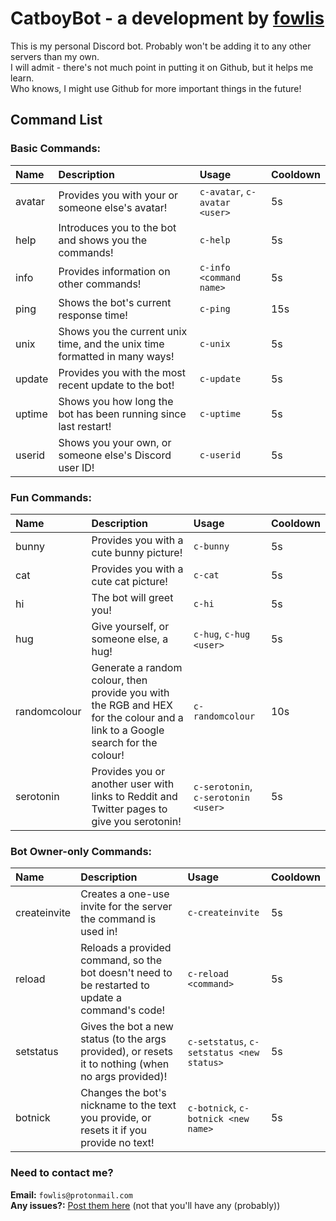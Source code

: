 # CatboyBot - a development by <a href="https://github.com/fowlis" target="_blank">fowlis</a>

This is my personal Discord bot. Probably won't be adding it to any other servers than my own. <br />
I will admit - there's not much point in putting it on Github, but it helps me learn. <br />
Who knows, I might use Github for more important things in the future! <br />

## Command List

### Basic Commands:
| Name | Description | Usage | Cooldown |
|:---------|:---------|:---------|:---------|
|avatar|Provides you with your or someone else's avatar!|`c-avatar`, `c-avatar <user>`|5s|
|help|Introduces you to the bot and shows you the commands!|`c-help`|5s|
|info|Provides information on other commands!|`c-info <command name>`|5s|
|ping|Shows the bot's current response time!|`c-ping`|15s|
|unix|Shows you the current unix time, and the unix time formatted in many ways!|`c-unix`|5s|
|update|Provides you with the most recent update to the bot!|`c-update`|5s|
|uptime|Shows you how long the bot has been running since last restart!|`c-uptime`|5s|
|userid|Shows you your own, or someone else's Discord user ID!|`c-userid`|5s|

### Fun Commands:
| Name | Description | Usage | Cooldown |
|:---------|:---------|:---------|:---------|
|bunny|Provides you with a cute bunny picture!|`c-bunny`|5s|
|cat|Provides you with a cute cat picture!|`c-cat`|5s|
|hi|The bot will greet you!|`c-hi`|5s|
|hug|Give yourself, or someone else, a hug!|`c-hug`, `c-hug <user>`|5s|
|randomcolour|Generate a random colour, then provide you with the RGB and HEX for the colour and a link to a Google search for the colour!|`c-randomcolour`|10s|
|serotonin|Provides you or another user with links to Reddit and Twitter pages to give you serotonin!|`c-serotonin`, `c-serotonin <user>`|5s|

### Bot Owner-only Commands:
| Name | Description | Usage | Cooldown |
|:---------|:---------|:---------|:---------|
|createinvite|Creates a one-use invite for the server the command is used in!|`c-createinvite`|5s|
|reload|Reloads a provided command, so the bot doesn't need to be restarted to update a command's code!|`c-reload <command>`|5s|
|setstatus|Gives the bot a new status (to the args provided), or resets it to nothing (when no args provided)!|`c-setstatus`, `c-setstatus <new status>`|5s|
|botnick|Changes the bot's nickname to the text you provide, or resets it if you provide no text!|`c-botnick`, `c-botnick <new name>`|5s|

### Need to contact me?
**Email:** `fowlis@protonmail.com` <br />
**Any issues?:** <a href="https://github.com/fowlis/CatboyBot-Refined/issues" target="_blank">Post them here</a> (not that you'll have any (probably)) <br />